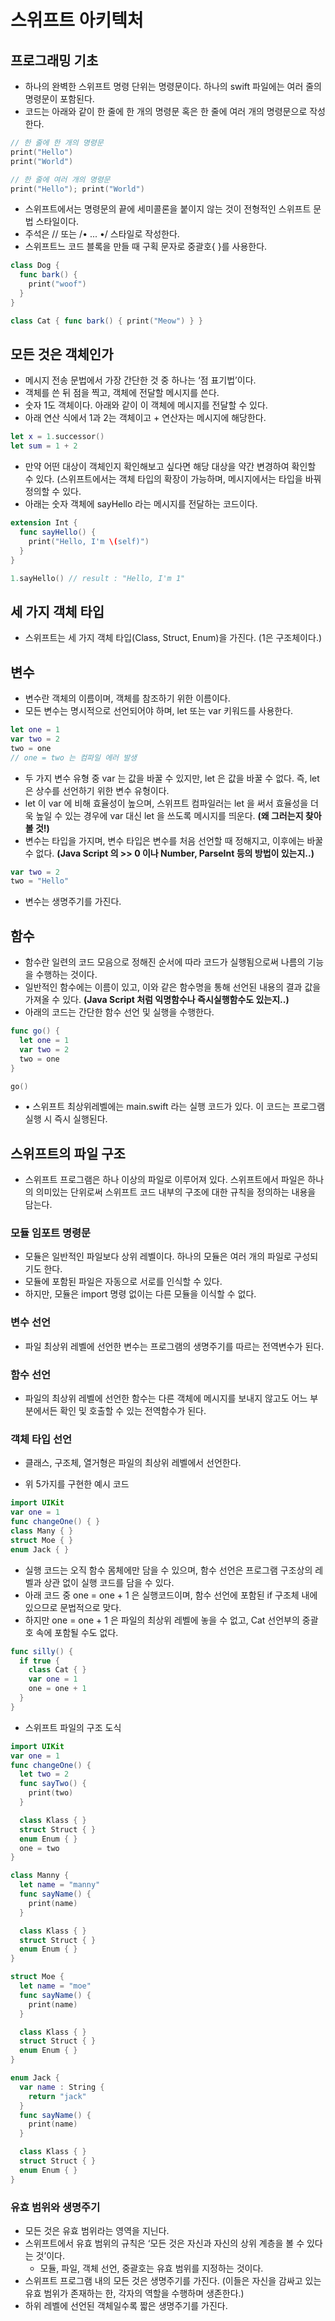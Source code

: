 # 스위프트 아키텍처

## 프로그래밍 기초
- 하나의 완벽한 스위프트 명령 단위는 명령문이다. 하나의 swift 파일에는
  여러 줄의 명령문이 포함된다.
- 코드는 아래와 같이 한 줄에 한 개의 명령문 혹은 한 줄에 여러 개의
  명령문으로 작성한다.
```swift
// 한 줄에 한 개의 명령문
print("Hello")
print("World")

// 한 줄에 여러 개의 명령문
print("Hello"); print("World")
```
- 스위프트에서는 명령문의 끝에 세미콜론을 붙이지 않는 것이 전형적인
  스위프트 문법 스타일이다.
- 주석은 // 또는 /&#8226; ... &#8226;/ 스타일로 작성한다.
- 스위프트느 코드 블록을 만들 때 구획 문자로 중괄호{ }를 사용한다.
```swift
class Dog {
  func bark() {
    print("woof")
  }
}

class Cat { func bark() { print("Meow") } }
```

## 모든 것은 객체인가
- 메시지 전송 문법에서 가장 간단한 것 중 하나는 &lsquo;점
  표기법&rsquo;이다.
- 객체를 쓴 뒤 점을 찍고, 객체에 전달할 메시지를 쓴다.
- 숫자 1도 객체이다. 아래와 같이 이 객체에 메시지를 전달할 수 있다.
- 아래 연산 식에서 1과 2는 객체이고 + 연산자는 메시지에 해당한다.
```swift
let x = 1.successor()
let sum = 1 + 2
```
- 만약 어떤 대상이 객체인지 확인해보고 싶다면 해당 대상을 약간 변경하여
  확인할 수 있다. (스위프트에서는 객체 타입의 확장이 가능하며,
메시지에서는 타입을 바꿔 정의할 수 있다.
- 아래는 숫자 객체에 sayHello 라는 메시지를 전달하는 코드이다.
```swift
extension Int {
  func sayHello() {
    print("Hello, I'm \(self)")
  }
}

1.sayHello() // result : "Hello, I'm 1"
```

## 세 가지 객체 타입
- 스위프트는 세 가지 객체 타입(Class, Struct, Enum)을 가진다. (1은
  구조체이다.)

## 변수
- 변수란 객체의 이름이며, 객체를 참조하기 위한 이름이다.
- 모든 변수는 명시적으로 선언되어야 하며, let 또는 var 키워드를
  사용한다.
```swift
let one = 1
var two = 2
two = one
// one = two 는 컴파일 에러 발생
```
- 두 가지 변수 유형 중 var 는 값을 바꿀 수 있지만, let 은 값을 바꿀 수
  없다. 즉, let 은 상수를 선언하기 위한 변수 유형이다.
- let 이 var 에 비해 효율성이 높으며, 스위프트 컴파일러는 let 을 써서
  효율성을 더욱 높일 수 있는 경우에 var 대신 let 을 쓰도록 메시지를
띄운다. **(왜 그러는지 찾아볼 것!)**
- 변수는 타입을 가지며, 변수 타입은 변수를 처음 선언할 때 정해지고,
  이후에는 바꿀 수 없다. **(Java Script 의 &gt;&gt; 0 이나 Number,
ParseInt 등의 방법이 있는지..)**
```swift
var two = 2
two = "Hello"
```
- 변수는 생명주기를 가진다.

## 함수
- 함수란 일련의 코드 모음으로 정해진 순서에 따라 코드가 실행됨으로써
  나름의 기능을 수행하는 것이다.
- 일반적인 함수에는 이름이 있고, 이와 같은 함수명을 통해 선언된 내용의
  결과 값을 가져올 수 있다. **(Java Script 처럼 익명함수나
즉시실행함수도 있는지..)**
- 아래의 코드는 간단한 함수 선언 및 실행을 수행한다.
```swift
func go() {
  let one = 1
  var two = 2
  two = one
}

go()
```
- &#8226; 스위프트 최상위레벨에는 main.swift 라는 실행 코드가 있다. 이 코드는
  프로그램 실행 시 즉시 실행된다.

## 스위프트의 파일 구조
- 스위프트 프로그램은 하나 이상의 파일로 이루어져 있다. 스위프트에서
  파일은 하나의 의미있는 단위로써 스위프트 코드 내부의 구조에 대한
규칙을 정의하는 내용을 담는다.

### 모듈 임포트 명령문
- 모듈은 일반적인 파일보다 상위 레벨이다. 하나의 모듈은 여러 개의 파일로
  구성되기도 한다.
- 모듈에 포함된 파일은 자동으로 서로를 인식할 수 있다.
- 하지만, 모듈은 import 명령 없이는 다른 모듈을 이식할 수 없다.

### 변수 선언
- 파일 최상위 레벨에 선언한 변수는 프로그램의 생명주기를 따르는
  전역변수가 된다.

### 함수 선언
- 파일의 최상위 레벨에 선언한 함수는 다른 객체에 메시지를 보내지 않고도
  어느 부분에서든 확인 및 호출할 수 있는 전역함수가 된다.

### 객체 타입 선언
- 클래스, 구조체, 열거형은 파일의 최상위 레벨에서 선언한다.

- 위 5가지를 구현한 예시 코드
```swift
import UIKit
var one = 1
func changeOne() { }
class Many { }
struct Moe { }
enum Jack { }
```
- 실행 코드는 오직 함수 몸체에만 담을 수 있으며, 함수 선언은 프로그램
  구조상의 레벨과 상관 없이 실행 코드를 담을 수 있다.
- 아래 코드 중 one = one + 1 은 실행코드이며, 함수 선언에 포함된 if
  구조체 내에 있으므로 문법적으로 맞다.
- 하지만 one = one + 1 은 파일의 최상위 레벨에 놓을 수 없고, Cat
  선언부의 중괄호 속에 포함될 수도 없다.
```swift
func silly() {
  if true {
    class Cat { }
    var one = 1
    one = one + 1
  }
}
```
- 스위프트 파일의 구조 도식
```swift
import UIKit
var one = 1
func changeOne() {
  let two = 2
  func sayTwo() {
    print(two)
  }

  class Klass { }
  struct Struct { }
  enum Enum { }
  one = two
}

class Manny {
  let name = "manny"
  func sayName() {
    print(name)
  }

  class Klass { }
  struct Struct { }
  enum Enum { }
}

struct Moe {
  let name = "moe"
  func sayName() {
    print(name)
  }

  class Klass { }
  struct Struct { }
  enum Enum { }
}

enum Jack {
  var name : String {
    return "jack"
  }
  func sayName() {
    print(name)
  }

  class Klass { }
  struct Struct { }
  enum Enum { }
}
```

### 유효 범위와 생명주기
- 모든 것은 유효 범위라는 영역을 지닌다.
- 스위프트에서 유효 범위의 규칙은 &lsquo;모든 것은 자신과 자신의 상위
  계층을 볼 수 있다는 것&rsquo;이다.
  - 모듈, 파일, 객체 선언, 중괄호는 유효 범위를 지정하는 것이다.
- 스위프트 프로그램 내의 모든 것은 생명주기를 가진다. (이들은 자신을
  감싸고 있는 유효 범위가 존재하는 한, 각자의 역할을 수행하며 생존한다.)
- 하위 레벨에 선언된 객체일수록 짧은 생명주기를 가진다.




















